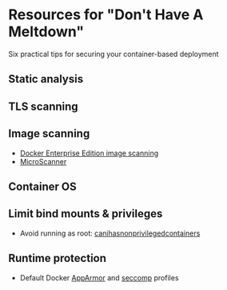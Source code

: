# Resources for "Don't Have A Meltdown"

Six practical tips for securing your container-based deployment

## Static analysis

## TLS scanning

## Image scanning

* [Docker Enterprise Edition image scanning](https://docs.docker.com/ee/#secure-supply-chain)
* [MicroScanner](https://github.com/aquasecurity/microscanner)

## Container OS

## Limit bind mounts & privileges

* Avoid running as root: [canihasnonprivilegedcontainers](http://canihaznonprivilegedcontainers.info/)

## Runtime protection 

* Default Docker [AppArmor](https://docs.docker.com/engine/security/apparmor/) and [seccomp](https://docs.docker.com/engine/security/seccomp/) profiles

